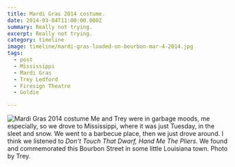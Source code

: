 ```yaml
---
title: Mardi Gras 2014 costume.
date: 2014-03-04T11:00:00.000Z
summary: Really not trying.
excerpt: Really not trying.
category: timeline
image: timeline/mardi-gras-loaded-on-bourbon-mar-4-2014.jpg
tags:
  - post 
  - Mississippi
  - Mardi Gras
  - Trey Ledford
  - Firesign Theatre
  - Goldie

---
```


![Mardi Gras 2014 costume](/static/img/timeline/mardi-gras-loaded-on-bourbon-mar-4-2014.jpg "Mardi Gras 2014 costume")
Me and Trey were in garbage moods, me especially, so we drove to Mississippi, where it was just Tuesday, in the sleet and snow. We went to a barbecue place, then we just drove around. I think we listened to _Don't Touch That Dwarf, Hand Me The Pliers_. We found and commemorated this Bourbon Street in some little Louisiana town. Photo by Trey.
